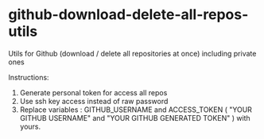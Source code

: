 # github-download-delete-all-repos-utils
Utils for Github (download / delete all repositories at once) including private ones

Instructions:

1. Generate personal token for access all repos
2. Use ssh key access instead of raw password
3. Replace variables : GITHUB_USERNAME and ACCESS_TOKEN ( "YOUR GITHUB USERNAME" and "YOUR GITHUB GENERATED TOKEN" ) with yours.
